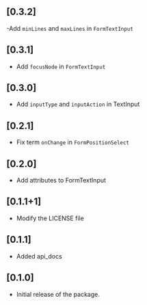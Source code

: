 ## [0.3.2]
-Add `minLines` and `maxLines` in `FormTextInput`
## [0.3.1]
- Add `focusNode` in `FormTextInput`
## [0.3.0]
- Add `inputType` and `inputAction` in TextInput
## [0.2.1]
- Fix term `onChange` in `FormPositionSelect`
## [0.2.0]
- Add attributes to FormTextInput
## [0.1.1+1]
- Modify the LICENSE file
## [0.1.1]
- Added api_docs
## [0.1.0]
- Initial release of the package.
